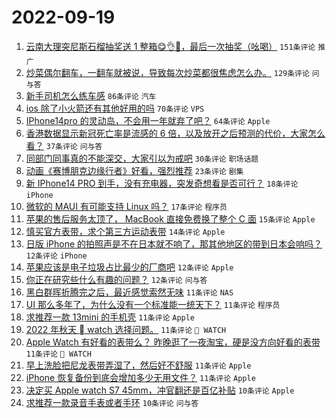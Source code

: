 # 2022-09-19

1. [云南大理突尼斯石榴抽奖送 1 整箱😋👌🧺，最后一次抽奖（吆喝）](https://www.v2ex.com/t/881149) `151条评论` `推广`
1. [炒菜偶尔翻车，一翻车就被说，导致每次炒菜都很焦虑怎么办。](https://www.v2ex.com/t/881155) `129条评论` `问与答`
1. [新手司机怎么练车感](https://www.v2ex.com/t/881185) `86条评论` `汽车`
1. [ios 除了小火箭还有其他好用的吗](https://www.v2ex.com/t/881159) `70条评论` `VPS`
1. [IPhone14pro 的灵动岛，不会用一年就弃了吧？](https://www.v2ex.com/t/881194) `64条评论` `Apple`
1. [香港数据显示新冠死亡率是流感的 6 倍，以及放开之后预测的代价，大家怎么看？](https://www.v2ex.com/t/881239) `37条评论` `问与答`
1. [同部门同事真的不能深交，大家引以为戒吧](https://www.v2ex.com/t/881210) `30条评论` `职场话题`
1. [动画《赛博朋克边缘行者》好看，强烈推荐](https://www.v2ex.com/t/881276) `23条评论` `剧集`
1. [新 IPhone14 PRO 到手，没有充电器，突发奇想看是否可行？](https://www.v2ex.com/t/881180) `18条评论` `iPhone`
1. [微软的 MAUI 有可能支持 Linux 吗？](https://www.v2ex.com/t/881283) `17条评论` `程序员`
1. [苹果的售后服务太顶了， MacBook 直接免费换了整个 C 面](https://www.v2ex.com/t/881230) `15条评论` `Apple`
1. [慎买官方表带，求个第三方运动表带](https://www.v2ex.com/t/881235) `14条评论` `Apple`
1. [日版 iPhone 的拍照声是不在日本就不响了，那其他地区的带到日本会响吗？](https://www.v2ex.com/t/881316) `12条评论` `iPhone`
1. [苹果应该是电子垃圾占比最少的厂商吧](https://www.v2ex.com/t/881250) `12条评论` `Apple`
1. [你正在研究些什么有趣的问题？](https://www.v2ex.com/t/881227) `12条评论` `问与答`
1. [黑白群晖折腾完之后，最近感觉索然无味](https://www.v2ex.com/t/881317) `11条评论` `NAS`
1. [UI 那么多年了，为什么没有一个标准能一统天下？](https://www.v2ex.com/t/881306) `11条评论` `程序员`
1. [求推荐一款 13mini 的手机壳](https://www.v2ex.com/t/881252) `11条评论` `Apple`
1. [2022 年秋天  watch 选择问题。](https://www.v2ex.com/t/881211) `11条评论` ` WATCH`
1. [Apple Watch 有好看的表带么？ 昨晚逛了一夜淘宝，硬是没方向好看的表带](https://www.v2ex.com/t/881162) `11条评论` ` WATCH`
1. [早上洗脸把尼龙表带弄湿了，然后好不舒服](https://www.v2ex.com/t/881143) `11条评论` `Apple`
1. [iPhone 恢复备份到底会增加多少无用文件？](https://www.v2ex.com/t/881140) `11条评论` `Apple`
1. [决定买 Apple watch S7 45mm，冲官翻还是百亿补贴](https://www.v2ex.com/t/881293) `10条评论` `Apple`
1. [求推荐一款录音手表或者手环](https://www.v2ex.com/t/881242) `10条评论` `问与答`
